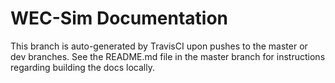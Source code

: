 # WEC-Sim Documentation

This branch is auto-generated by TravisCI upon pushes to the master or
dev branches. See the README.md file in the master branch for instructions
regarding building the docs locally.
